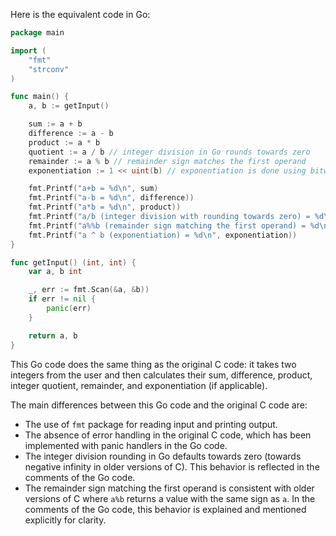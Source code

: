 Here is the equivalent code in Go:

```go
package main

import (
	"fmt"
	"strconv"
)

func main() {
	a, b := getInput()

	sum := a + b
	difference := a - b
	product := a * b
	quotient := a / b // integer division in Go rounds towards zero
	remainder := a % b // remainder sign matches the first operand
	exponentiation := 1 << uint(b) // exponentiation is done using bitwise operators

	fmt.Printf("a+b = %d\n", sum)
	fmt.Printf("a-b = %d\n", difference))
	fmt.Printf("a*b = %d\n", product))
	fmt.Printf("a/b (integer division with rounding towards zero) = %d\n", quotient))
	fmt.Printf("a%%b (remainder sign matching the first operand) = %d\n", remainder))
	fmt.Printf("a ^ b (exponentiation) = %d\n", exponentiation))
}

func getInput() (int, int) {
	var a, b int

	_, err := fmt.Scan(&a, &b))
	if err != nil {
		panic(err)
	}

	return a, b
}
```
This Go code does the same thing as the original C code: it takes two integers from the user and then calculates their sum, difference, product, integer quotient, remainder, and exponentiation (if applicable). 

The main differences between this Go code and the original C code are:
- The use of `fmt` package for reading input and printing output.
- The absence of error handling in the original C code, which has been implemented with panic handlers in the Go code.
- The integer division rounding in Go defaults towards zero (towards negative infinity in older versions of C). This behavior is reflected in the comments of the Go code.
- The remainder sign matching the first operand is consistent with older versions of C where `a%b` returns a value with the same sign as `a`. In the comments of the Go code, this behavior is explained and mentioned explicitly for clarity.
